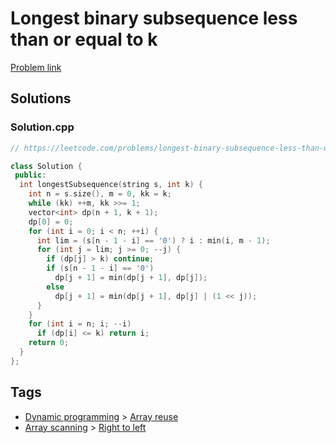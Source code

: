 # Longest binary subsequence less than or equal to k

[Problem link](https://leetcode.com/problems/longest-binary-subsequence-less-than-or-equal-to-k)

## Solutions


### Solution.cpp
```cpp
// https://leetcode.com/problems/longest-binary-subsequence-less-than-or-equal-to-k

class Solution {
 public:
  int longestSubsequence(string s, int k) {
    int n = s.size(), m = 0, kk = k;
    while (kk) ++m, kk >>= 1;
    vector<int> dp(n + 1, k + 1);
    dp[0] = 0;
    for (int i = 0; i < n; ++i) {
      int lim = (s[n - 1 - i] == '0') ? i : min(i, m - 1);
      for (int j = lim; j >= 0; --j) {
        if (dp[j] > k) continue;
        if (s[n - 1 - i] == '0')
          dp[j + 1] = min(dp[j + 1], dp[j]);
        else
          dp[j + 1] = min(dp[j + 1], dp[j] | (1 << j));
      }
    }
    for (int i = n; i; --i)
      if (dp[i] <= k) return i;
    return 0;
  }
};
```
## Tags

* [Dynamic programming](/README.md#Dynamic_programming) > [Array reuse](/README.md#Dynamic_programming-Array_reuse)
* [Array scanning](/README.md#Array_scanning) > [Right to left](/README.md#Array_scanning-Right_to_left)
